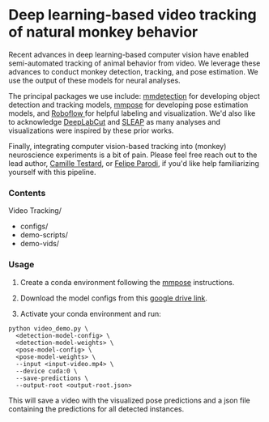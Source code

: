 # Deep learning-based video tracking of natural monkey behavior

Recent advances in deep learning-based computer vision have enabled semi-automated tracking of animal behavior from video. We leverage these advances to conduct monkey detection, tracking, and pose estimation. We use the output of these models for neural analyses. 

The principal packages we use include: [mmdetection](https://mmdetection.readthedocs.io/en/latest/) for developing object detection and tracking models, [mmpose](https://mmpose.readthedocs.io/en/latest/) for developing pose estimation models, and [Roboflow ](https://roboflow.com/) for helpful labeling and visualization. We'd also like to acknowledge [DeepLabCut](http://www.mackenziemathislab.org/deeplabcut) and [SLEAP](https://sleap.ai/) as many analyses and visualizations were inspired by these prior works.

Finally, integrating computer vision-based tracking into (monkey) neuroscience experiments is a bit of pain. Please feel free reach out to the lead author, [Camille Testard](mailto:camille.testard94@gmail.com), or [Felipe Parodi](mailto:parodifelipe07@gmail.com), if you'd like help familiarizing yourself with this pipeline.

### Contents

Video Tracking/
  - configs/
  - demo-scripts/
  - demo-vids/

### Usage
1. Create a conda environment following the [mmpose](https://mmpose.readthedocs.io/en/latest/) instructions.

2. Download the model configs from this [google drive link](https://drive.google.com/drive/folders/16greEMThJV7bKUbvTxQz4y6_BOXm91yl?usp=drive_link).

3. Activate your conda environment and run:
```
python video_demo.py \
  <detection-model-config> \
  <detection-model-weights> \
  <pose-model-config> \
  <pose-model-weights> \
  --input <input-video.mp4> \
  --device cuda:0 \
  --save-predictions \
  --output-root <output-root.json>
```
This will save a video with the visualized pose predictions and a json file containing the predictions for all detected instances.
